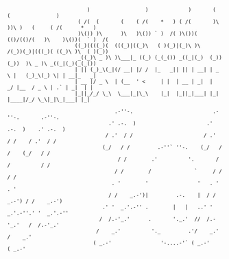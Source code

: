 

                              )                  )             )       (   (               )             
                           ( /(  (       (    ( /(    *   ) ( /(       )\ ))\ )   (     ( /(      *   )  
                           )\()) )\      )\   )\()) ` )  /( )\())(    (()/(()/(   )\    )\())(  ` )  /(  
                          ((_)((((_)(  (((_)|((_)\   ( )(_)|(_)\ )\    /(_))(_)|(((_)( ((_)\ )\  ( )(_)) 
                           _((_)\ _ )\ )\___|_ ((_) (_(_()) _((_|(_)  (_))(_))  )\ _ )\ _((_|(_)(_(_())  
                          | || (_)_\(_|(/ __| |/ /  |_   _|| || | __| | _ \ |   (_)_\(_) \| | __|_   _|  
                          | __ |/ _ \  | (__  ' <     | |  | __ | _|  |  _/ |__  / _ \ | .` | _|  | |    
                          |_||_/_/ \_\  \___|_|\_\    |_|  |_||_|___| |_| |____|/_/ \_\|_|\_|___| |_|    

                                       .-''-.                          .-''-.       .-''-.     
                                     .' .-.  )                       .' .-.  )    .' .-.  )    
                                    / .'  / /                       / .'  / /    / .'  / /     
                                   (_/   / /         .-''` ''-.    (_/   / /    (_/   / /      
                                        / /        .'          '.       / /          / /       
                                       / /        /              `     / /          / /        
                                      . '        '                '   . '          . '         
                                     / /    _.-')|         .-.    |  / /    _.-') / /    _.-') 
                                   .' '  _.'.-'' .        |   |   ..' '  _.'.-''.' '  _.'.-''  
                                  /  /.-'_.'      .       '._.'  //  /.-'_.'   /  /.-'_.'      
                                 /    _.'          '._         .'/    _.'     /    _.'         
                                ( _.-'                '-....-'` ( _.-'       ( _.-'            

